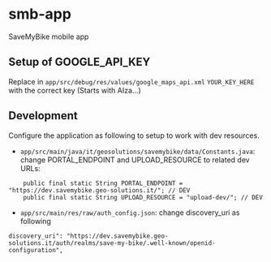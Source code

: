 # smb-app
SaveMyBike mobile app

## Setup of GOOGLE_API_KEY
Replace in `app/src/debug/res/values/google_maps_api.xml` `YOUR_KEY_HERE` with the correct key (Starts with AIza...)

## Development
Configure the application as following to setup to work with dev resources.

 - `app/src/main/java/it/geosolutions/savemybike/data/Constants.java`: change PORTAL_ENDPOINT and UPLOAD_RESOURCE to related dev URLs:

```
    public final static String PORTAL_ENDPOINT = "https://dev.savemybike.geo-solutions.it/"; // DEV
    public final static String UPLOAD_RESOURCE = "upload-dev/"; // DEV
```

 - `app/src/main/res/raw/auth_config.json`: change discovery_uri as following

 ```
 discovery_uri": "https://dev.savemybike.geo-solutions.it/auth/realms/save-my-bike/.well-known/openid-configuration",
 ```

